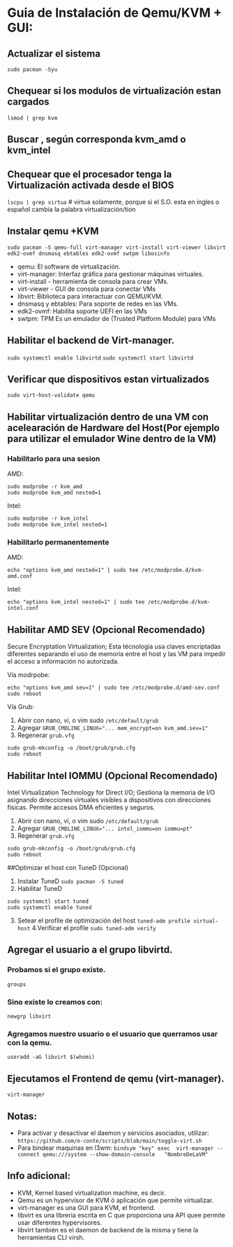 # Guia de Instalación de Qemu/KVM + GUI:

## Actualizar el sistema
`sudo pacman -Syu`

## Chequear si los modulos de virtualización estan cargados
`lsmod | grep kvm`

## Buscar , según corresponda kvm_amd o kvm_intel

## Chequear que el procesador tenga la Virtualización activada desde el BIOS 
`lscpu | grep virtua`     #   virtua solamente, porque si el S.O. esta en ingles o español cambia la palabra virtualización/tion

## Instalar qemu +KVM
`sudo pacman -S qemu-full virt-manager virt-install virt-viewer libvirt edk2-ovmf dnsmasq ebtables edk2-ovmf swtpm libosinfo`
  - qemu: El software de virtualización.
  - virt-manager: Interfaz gráfica para gestionar máquinas virtuales.
  - virt-install - herramienta de consola para crear VMs.
  - virt-viewer - GUI de consola para conectar VMs
  - libvirt: Biblioteca para interactuar con QEMU/KVM.
  - dnsmasq y ebtables: Para soporte de redes en las VMs.
  - edk2-ovmf: Habilita soporte UEFI en las VMs
  - swtpm: TPM Es un emulador de (Trusted Platform Module) para VMs

## Habilitar el backend de Virt-manager.
`sudo systemctl enable libvirtd`
`sudo systemctl start libvirtd`

## Verificar que dispositivos estan virtualizados
`sudo virt-host-validate qemu`

## Habilitar virtualización dentro de una VM con acelearación de Hardware del Host(Por ejemplo para utilizar el emulador Wine dentro de la VM)

### Habilitarlo para una sesion
AMD:
```
sudo modprobe -r kvm_amd
sudo modprobe kvm_amd nested=1
```
Intel:
```
sudo modprobe -r kvm_intel
sudo modprobe kvm_intel nested=1
```

### Habilitarlo permanentemente
AMD:
```
echo "options kvm_amd nested=1" | sudo tee /etc/modprobe.d/kvm-amd.conf
```
Intel:
```
echo "options kvm_intel nested=1" | sudo tee /etc/modprobe.d/kvm-intel.conf
```

## Habilitar AMD SEV (Opcional Recomendado)
Secure Encryptation Virtualization; Esta técnologia usa claves encriptadas diferentes separando el uso de memoria entre el host y las VM para impedir el acceso a información no autorizada.

Vía modrpobe:
```
echo "options kvm_amd sev=1" | sudo tee /etc/modprobe.d/amd-sev.conf
sudo reboot
```
Vía Grub:
1. Abrir con nano, vi, o vim sudo
`/etc/default/grub`
2. Agregar
`GRUB_CMDLINE_LINUX="... mem_encrypt=on kvm_amd.sev=1"`
3. Regenerar `grub.vfg`
```  
sudo grub-mkconfig -o /boot/grub/grub.cfg
sudo reboot
```

## Habilitar Intel IOMMU (Opcional Recomendado)
Intel Virtualization Technology for Direct I/O; Gestiona la memoria de I/O asignando direcciones virtuales visibles a dispositivos con direcciones fisicas. Permite accesos DMA eficientes y seguros.
1. Abrir con nano, vi, o vim sudo
`/etc/default/grub`
2. Agregar
`GRUB_CMDLINE_LINUX="... intel_iommu=on iommu=pt"`
3. Regenerar `grub.vfg`
```  
sudo grub-mkconfig -o /boot/grub/grub.cfg
sudo reboot
```

##Optimizar el host con TuneD (Opcional)
1. Instalar TuneD
`sudo pacman -S tuned`
2. Habilitar TuneD
```
sudo systemctl start tuned
sudo systemctl enable tuned
```
3. Setear el profile de optimización del host
`tuned-adm profile virtual-host`
4.Verificar el profile
`sudo tuned-adm verify`

## Agregar el usuario a el grupo libvirtd.
### Probamos si el grupo existe.
`groups` 

### Sino existe lo  creamos con:   
`newgrp libvirt`

### Agregamos nuestro usuario o el usuario que querramos usar con la qemu.
`useradd -aG libvirt $(whomi)`

## Ejecutamos el Frontend de qemu (virt-manager). 
`virt-manager`

## Notas: 

- Para activar y desactivar el daemon y servicios asociados, utilizar:
 `https://github.com/e-conte/scripts/blob/main/toggle-virt.sh`
- Para bindear maquinas en I3wm:
 `bindsym "key" exec  virt-manager --connect qemu:///system --show-domain-console  
  "NombreDeLaVM"`

## Info adicional:
- KVM, Kernel based virtualization machine, es decir.
- Qemu es un hypervisor de KVM ó aplicación que permite virtualizar.
- virt-manager es una GUI para KVM, el frontend.
- libvirt es una libreria escrita en C que proporciona una API quee permite usar 
diferentes hypervisores. 
- libvirt también es el daemon de backend de la misma y tiene la herramientas CLI 
virsh.


